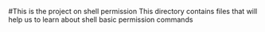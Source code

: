 #This is the project on shell permission
This directory contains files that will help us to learn about shell basic permission commands
